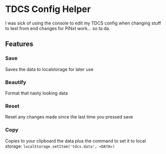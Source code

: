 # TDCS Config Helper

I was sick of using the console to edit my TDCS config when changing stuff to test from end changes for PiNxt work... so ta da.


## Features

### Save
Saves the data to localstorage for later use

### Beautify
Format that nasty looking data

### Reset
Reset any changes made since the last time you pressed save

### Copy
Copies to your clipboard the data plus the command to set it to local storage:
`localStorage.setItem('tdcs.data', <DATA>)`